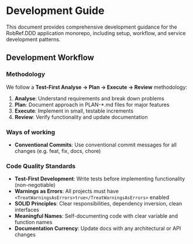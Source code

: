 # Development Guide

This document provides comprehensive development guidance for the RobRef.DDD application monorepo, including setup, workflow, and service development patterns.

## Development Workflow

### Methodology
We follow a **Test-First Analyse → Plan → Execute → Review** methodology:

1. **Analyse**: Understand requirements and break down problems
2. **Plan**: Document approach in PLAN-*.md files for major features
3. **Execute**: Implement in small, testable increments
4. **Review**: Verify functionality and update documentation

### Ways of working
- **Conventional Commits**: Use conventional commit messages for all changes (e.g. feat, fix, docs, chore)

### Code Quality Standards
- **Test-First Development**: Write tests before implementing functionality (non-negotiable)
- **Warnings as Errors**: All projects must have `<TreatWarningsAsErrors>true</TreatWarningsAsErrors>` enabled
- **SOLID Principles**: Clear responsibilities, dependency inversion, clean interfaces
- **Meaningful Names**: Self-documenting code with clear variable and function names
- **Documentation Currency**: Update docs with any architectural or API changes